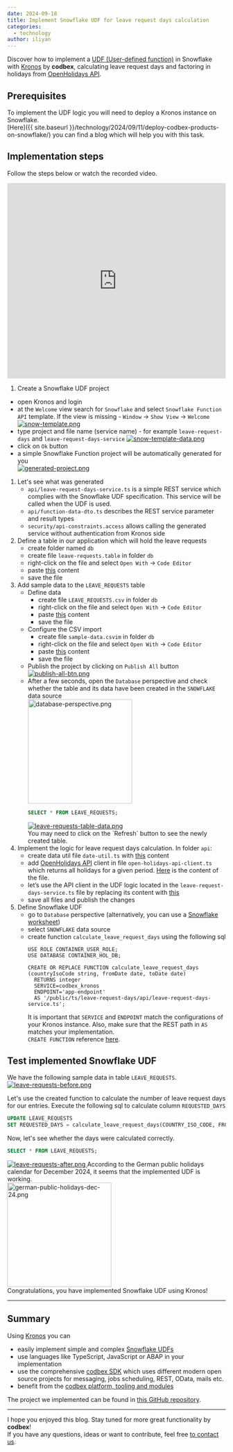 ```yaml
---
date: 2024-09-18
title: Implement Snowflake UDF for leave request days calculation
categories:
  - technology
author: iliyan
---
```


Discover how to implement a [UDF (User-defined function)](https://docs.snowflake.com/en/developer-guide/udf/udf-overview) in Snowflake with [Kronos](https://www.codbex.com/products/kronos/) by __codbex__, calculating leave request days and factoring in holidays from [OpenHolidays API](https://www.openholidaysapi.org/en/).

## Prerequisites
To implement the UDF logic you will need to deploy a Kronos instance on Snowflake.<br>
[Here]({{ site.baseurl }}/technology/2024/09/11/deploy-codbex-products-on-snowflake/) you can find a blog which will help you with this task.

## Implementation steps

Follow the steps below or watch the recorded video.<br>
<iframe width="100%" height="450" src="https://www.youtube.com/embed/m8_8QSiJrns" frameborder="0" allowfullscreen></iframe>

1. Create a Snowflake UDF project
- open Kronos and login
- at the `Welcome` view search for `Snowflake` and select `Snowflake Function API` template. If the view is missing - `Window` -> `Show View` -> `Welcome`<br>
  <a href="{{ site.baseurl }}/images/2024-09-18-snowflake-udf-leave-days/snow-template.png" target="_blank">
  <img src="{{ site.baseurl }}/images/2024-09-18-snowflake-udf-leave-days/snow-template.png" alt="snow-template.png">
  </a>
- type project and file name (service name) - for example `leave-request-days` and `leave-request-days-service`
  <a href="{{ site.baseurl }}/images/2024-09-18-snowflake-udf-leave-days/snow-template-data.png" target="_blank">
  <img src="{{ site.baseurl }}/images/2024-09-18-snowflake-udf-leave-days/snow-template-data.png" alt="snow-template-data.png">
  </a>
- click on `Ok` button<br>
- a simple Snowflake Function project will be automatically generated for you<br>
  <a href="{{ site.baseurl }}/images/2024-09-18-snowflake-udf-leave-days/generated-project.png" target="_blank">
  <img src="{{ site.baseurl }}/images/2024-09-18-snowflake-udf-leave-days/generated-project.png" alt="generated-project.png">
  </a>
1. Let's see what was generated
   - `api/leave-request-days-service.ts` is a simple REST service which complies with the Snowflake UDF specification. This service will be called when the UDF is used.
   - `api/function-data-dto.ts` describes the REST service parameter and result types
   - `security/api-constraints.access` allows calling the generated service without authentication from Kronos side
1. Define a table in our application which will hold the leave requests
   - create folder named `db`
   - create file `leave-requests.table` in folder `db`
   - right-click on the file and select `Open With` -> `Code Editor`
   - paste [this](https://github.com/codbex/codbex-sample-snowflake-udf-leave-request-days/blob/1a3def927276ff32ab015f0755757723716ca506/leave-request-days/db/leave-requests.table) content
   - save the file
1. Add sample data to the `LEAVE_REQUESTS` table
   - Define data
     - create file `LEAVE_REQUESTS.csv` in folder `db`
     - right-click on the file and select `Open With` -> `Code Editor`
     - paste [this](https://github.com/codbex/codbex-sample-snowflake-udf-leave-request-days/blob/1a3def927276ff32ab015f0755757723716ca506/leave-request-days/db/LEAVE_REQUESTS.csv) content
     - save the file
   - Configure the CSV import
     - create file `sample-data.csvim` in folder `db`
     - right-click on the file and select `Open With` -> `Code Editor`
     - paste [this](https://github.com/codbex/codbex-sample-snowflake-udf-leave-request-days/blob/1a3def927276ff32ab015f0755757723716ca506/leave-request-days/db/sample-data.csvim) content
     - save the file
   - Publish the project by clicking on `Publish All` button
     <a href="{{ site.baseurl }}/images/2024-09-18-snowflake-udf-leave-days/publish-all-btn.png" target="_blank">
     <img src="{{ site.baseurl }}/images/2024-09-18-snowflake-udf-leave-days/publish-all-btn.png" alt="publish-all-btn.png">
     </a>
   - After a few seconds, open the `Database` perspective and check whether the table and its data have been created in the `SNOWFLAKE` data source<br>
     <a href="{{ site.baseurl }}/images/2024-09-18-snowflake-udf-leave-days/database-perspective.png" target="_blank">
     <img src="{{ site.baseurl }}/images/2024-09-18-snowflake-udf-leave-days/database-perspective.png" alt="database-perspective.png" style="width: 15rem;">
     </a>
     ```sql
     SELECT * FROM LEAVE_REQUESTS;
     ```
     <a href="{{ site.baseurl }}/images/2024-09-18-snowflake-udf-leave-days/leave-requests-table-data.png" target="_blank">
     <img src="{{ site.baseurl }}/images/2024-09-18-snowflake-udf-leave-days/leave-requests-table-data.png" alt="leave-requests-table-data.png">
     </a>
     <br>You may need to click on the `Refresh` button to see the newly created table.
1. Implement the logic for leave request days calculation. In folder `api`:
   - create data util file `date-util.ts` with [this](https://github.com/codbex/codbex-sample-snowflake-udf-leave-request-days/blob/1a3def927276ff32ab015f0755757723716ca506/leave-request-days/api/date-util.ts) content
   - add [OpenHolidays API](https://www.openholidaysapi.org/en/) client in file `open-holidays-api-client.ts` which returns all holidays for a given period. [Here](https://github.com/codbex/codbex-sample-snowflake-udf-leave-request-days/blob/1a3def927276ff32ab015f0755757723716ca506/leave-request-days/api/open-holidays-api-client.ts) is the content of the file.
   - let’s use the API client in the UDF logic located in the `leave-request-days-service.ts` file by replacing its content with [this](https://github.com/codbex/codbex-sample-snowflake-udf-leave-request-days/blob/1a3def927276ff32ab015f0755757723716ca506/leave-request-days/api/leave-request-days-service.ts)
   - save all files and publish the changes
1. Define Snowflake UDF
   - go to `Database` perspective (alternatively, you can use a [Snowflake worksheet](https://docs.snowflake.com/en/user-guide/ui-snowsight-worksheets-gs))
   - select `SNOWFLAKE` data source
   - create function `calculate_leave_request_days` using the following sql
     ```
     USE ROLE CONTAINER_USER_ROLE;
     USE DATABASE CONTAINER_HOL_DB;

     CREATE OR REPLACE FUNCTION calculate_leave_request_days (countryIsoCode string, fromDate date, toDate date)
       RETURNS integer
       SERVICE=codbex_kronos
       ENDPOINT='app-endpoint'
       AS '/public/ts/leave-request-days/api/leave-request-days-service.ts';
     ```
     It is important that `SERVICE` and `ENDPOINT` match the configurations of your Kronos instance.
     Also, make sure that the REST path in `AS` matches your implementation.<br>
     `CREATE FUNCTION` reference [here](https://docs.snowflake.com/en/sql-reference/sql/create-function).

## Test implemented Snowflake UDF

We have the following sample data in table `LEAVE_REQUESTS`.
<a href="{{ site.baseurl }}/images/2024-09-18-snowflake-udf-leave-days/leave-requests-before.png" target="_blank">
<img src="{{ site.baseurl }}/images/2024-09-18-snowflake-udf-leave-days/leave-requests-before.png" alt="leave-requests-before.png">
</a>

Let's use the created function to calculate the number of leave request days for our entries.
Execute the following sql to calculate column `REQUESTED_DAYS`
```sql
UPDATE LEAVE_REQUESTS
SET REQUESTED_DAYS = calculate_leave_request_days(COUNTRY_ISO_CODE, FROM_DATE, TO_DATE);
```
Now, let's see whether the days were calculated correctly.
```sql
SELECT * FROM LEAVE_REQUESTS;
```
<a href="{{ site.baseurl }}/images/2024-09-18-snowflake-udf-leave-days/leave-requests-after.png" target="_blank">
<img src="{{ site.baseurl }}/images/2024-09-18-snowflake-udf-leave-days/leave-requests-after.png" alt="leave-requests-after.png">
</a>
According to the German public holidays calendar for December 2024, it seems that the implemented UDF is working.<br>
<a href="{{ site.baseurl }}/images/2024-09-18-snowflake-udf-leave-days/german-public-holidays-dec-24.png" target="_blank">
   <img src="{{ site.baseurl }}/images/2024-09-18-snowflake-udf-leave-days/german-public-holidays-dec-24.png" alt="german-public-holidays-dec-24.png" style="width: 15rem;">
</a>
<br>
Congratulations, you have implemented Snowflake UDF using Kronos!

---
## Summary
Using [Kronos](https://www.codbex.com/products/kronos/) you can
- easily implement simple and complex [Snowflake UDFs](https://docs.snowflake.com/en/developer-guide/udf/udf-overview)
- use languages like TypeScript, JavaScript or ABAP in your implementation 
- use the comprehensive [codbex SDK](https://www.codbex.com/documentation/platform/sdk) which uses different modern open source projects for messaging, jobs scheduling, REST, OData, mails etc.
- benefit from the [codbex platform, tooling and modules](https://www.codbex.com/documentation/)

The project we implemented can be found in [this GitHub repository](https://github.com/codbex/codbex-sample-snowflake-udf-leave-request-days).

---
I hope you enjoyed this blog. Stay tuned for more great functionality by __codbex__!<br>
If you have any questions, ideas or want to contribute, feel free [to contact us](https://www.codbex.com/contact/).
